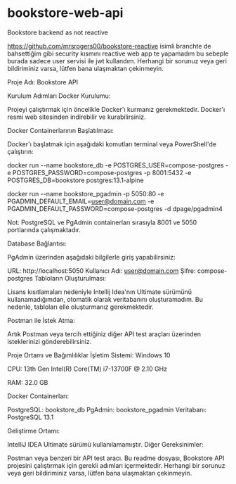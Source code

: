 # bookstore-web-api
Bookstore backend as not reactive

https://github.com/mrsrogers00/bookstore-reactive isimli branchte de bahsettiğim gibi security kısmını reactive web app te yapamadım bu sebeple burada sadece user servisi ile jwt kullandım. 
Herhangi bir sorunuz veya geri bildiriminiz varsa, lütfen bana ulaşmaktan çekinmeyin.


Proje Adı: Bookstore API

Kurulum Adımları
Docker Kurulumu:

Projeyi çalıştırmak için öncelikle Docker'ı kurmanız gerekmektedir. Docker'ı resmi web sitesinden indirebilir ve kurabilirsiniz.

Docker Containerlarının Başlatılması:

Docker'ı başlatmak için aşağıdaki komutları terminal veya PowerShell'de çalıştırın:

docker run --name bookstore_db -e POSTGRES_USER=compose-postgres -e POSTGRES_PASSWORD=compose-postgres -p 8001:5432 -e POSTGRES_DB=bookstore postgres:13.1-alpine

docker run --name bookstore_pgadmin -p 5050:80 -e PGADMIN_DEFAULT_EMAIL=user@domain.com -e PGADMIN_DEFAULT_PASSWORD=compose-postgres -d dpage/pgadmin4

Not: PostgreSQL ve PgAdmin containerları sırasıyla 8001 ve 5050 portlarında çalışmaktadır.

Database Bağlantısı:

PgAdmin üzerinden aşağıdaki bilgilerle giriş yapabilirsiniz:

URL: http://localhost:5050
Kullanıcı Adı: user@domain.com
Şifre: compose-postgres
Tabloların Oluşturulması:

Lisans kısıtlamaları nedeniyle Intellij Idea'nın Ultimate sürümünü kullanamadığımdan, otomatik olarak veritabanını oluşturamadım. Bu nedenle, tabloları elle oluşturmanız gerekmektedir.

Postman ile İstek Atma:

Artık Postman veya tercih ettiğiniz diğer API test araçları üzerinden isteklerinizi gönderebilirsiniz.

Proje Ortamı ve Bağımlılıklar
İşletim Sistemi: Windows 10

CPU: 13th Gen Intel(R) Core(TM) i7-13700F @ 2.10 GHz

RAM: 32.0 GB

Docker Containerları:

PostgreSQL: bookstore_db
PgAdmin: bookstore_pgadmin
Veritabanı: PostgreSQL 13.1

Geliştirme Ortamı:

IntelliJ IDEA Ultimate sürümü kullanılamamıştır.
Diğer Gereksinimler:

Postman veya benzeri bir API test aracı.
Bu readme dosyası, Bookstore API projesini çalıştırmak için gerekli adımları içermektedir. Herhangi bir sorunuz veya geri bildiriminiz varsa, lütfen bana ulaşmaktan çekinmeyin.
